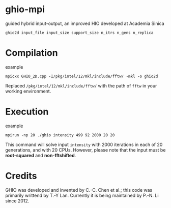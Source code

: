ghio-mpi
====
guided hybrid input-output, an improved HIO developed at Academia Sinica

```
ghio2d input_file input_size support_size n_itrs n_gens n_replica
```

# Compilation

example
```
mpicxx GHIO_2D.cpp -I/pkg/intel/12/mkl/include/fftw/ -mkl -o ghio2d
```

Replaced `/pkg/intel/12/mkl/include/fftw/` with the path of `fftw` in your working environment.

# Execution

example
```
mpirun -np 20 ./ghio intensity 499 92 2000 20 20
```

This command will solve input `intensity` with 2000 iterations in each of 20 generations, and with 20 CPUs. However, please note that the input must be **root-squared** and **non-fftshifted**.

# Credits
GHIO was developed and invented by C.-C. Chen et al.; this code was primarily writtend by T.-Y Lan.
Currently it is being maintained by P.-N. Li since 2012.
